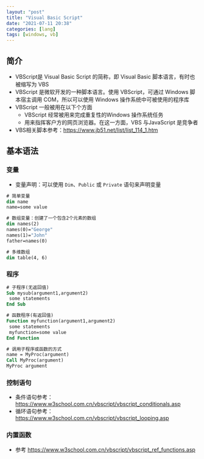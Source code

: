 ```yaml
---
layout: "post"
title: "Visual Basic Script"
date: "2021-07-11 20:38"
categories: [lang]
tags: [windows, vb]
---
```


## 简介

- VBScript是 Visual Basic Script 的简称，即 Visual Basic 脚本语言，有时也被缩写为 VBS
- VBScript 是微软开发的一种脚本语言。使用 VBScript，可通过 Windows 脚本宿主调用 COM，所以可以使用 Windows 操作系统中可被使用的程序库
- VBScript 一般被用在以下个方面
    - VBScript 经常被用来完成重复性的Windows 操作系统任务
    - 用来指挥客户方的网页浏览器。在这一方面，VBS 与JavaScript 是竞争者
- VBS相关脚本参考：https://www.jb51.net/list/list_114_1.htm

## 基本语法

### 变量

- 变量声明：可以使用 `Dim`、`Public` 或 `Private` 语句来声明变量

```vb
# 简单变量
dim name
name=some value

# 数组变量：创建了一个包含2个元素的数组
dim names(2)
names(0)="George"
names(1)="John"
father=names(0)

# 多维数组
dim table(4, 6)
```

### 程序

```vb
# 子程序(无返回值)
Sub mysub(argument1,argument2)
 some statements
End Sub

# 函数程序(有返回值)
Function myfunction(argument1,argument2)
 some statements
 myfunction=some value
End Function

# 调用子程序或函数的方式
name = MyProc(argument)
Call MyProc(argument)
MyProc argument
```

### 控制语句

- 条件语句参考：https://www.w3school.com.cn/vbscript/vbscript_conditionals.asp
- 循环语句参考：https://www.w3school.com.cn/vbscript/vbscript_looping.asp

### 内置函数

- 参考 https://www.w3school.com.cn/vbscript/vbscript_ref_functions.asp

